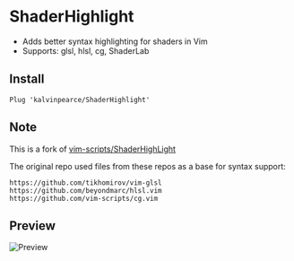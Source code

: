 # ShaderHighlight
- Adds better syntax highlighting for shaders in Vim
- Supports: glsl, hlsl, cg, ShaderLab

## Install
```vim
Plug 'kalvinpearce/ShaderHighlight'
```

## Note
This is a fork of [vim-scripts/ShaderHighLight](https://github.com/vim-scripts/ShaderHighLight)

The original repo used files from these repos as a base for syntax support:
```
https://github.com/tikhomirov/vim-glsl
https://github.com/beyondmarc/hlsl.vim
https://github.com/vim-scripts/cg.vim
```

## Preview
![Preview](http://git.oschina.net/uploads/images/2015/0627/191658_07124fff_5138.png)
